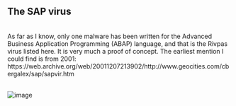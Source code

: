 
<h2>The SAP virus</h2>
<br>
As far as I know, only one malware has been written for the Advanced Business Application Programming (ABAP) language, and that is the Rivpas virus listed here. 
It is very much a proof of concept. The earliest mention I could find is from 2001:
https://web.archive.org/web/20011207213902/http://www.geocities.com/cbergalex/sap/sapvir.htm
<br><br>

![image](https://github.com/user-attachments/assets/c3e91e35-16bf-4e0f-821c-aec89835680f)





